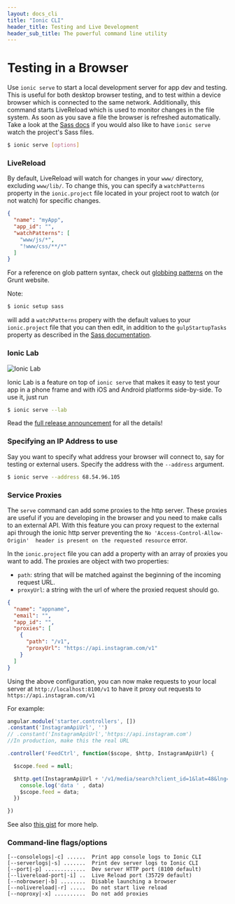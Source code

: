 ```yaml
---
layout: docs_cli
title: "Ionic CLI"
header_title: Testing and Live Development
header_sub_title: The powerful command line utility
---
```



# Testing in a Browser

Use `ionic serve` to start a local development server for app dev and testing.
 This is useful for both desktop browser testing, and to test within a device 
browser which is connected to the same network. Additionally, this command 
starts LiveReload which is used to monitor changes in the file system. As soon 
as you save a file the browser is refreshed automatically. Take a look at the 
[Sass docs](/docs/cli/sass.html) if you would also like to have `ionic serve` 
watch the project's Sass files.

```bash
$ ionic serve [options]
```

### LiveReload

By default, LiveReload will watch for changes in your `www/` directory, 
excluding `www/lib/`.  To change this, you can specify a `watchPatterns` 
property in the `ionic.project` file located in your project root to watch 
(or not watch) for specific changes.

```json
{
  "name": "myApp",
  "app_id": "",
  "watchPatterns": [
    "www/js/*",
    "!www/css/**/*"
  ]
}
```

For a reference on glob pattern syntax, check out 
[globbing patterns](http://gruntjs.com/configuring-tasks#globbing-patterns) on 
the Grunt website.

Note: 

```bash
$ ionic setup sass 
```

will add a `watchPatterns` propery with the default values to your `ionic.project` 
file that you can then edit, in addition to the `gulpStartupTasks` property as 
described in the [Sass documentation](/docs/cli/sass.html). 


### Ionic Lab

![Ionic Lab](http://ionicframework.com/img/blog/lab.png)

Ionic Lab is a feature on top of `ionic serve` that makes it easy to test your 
app in a phone frame and with iOS and Android platforms side-by-side. To use it, 
just run

```bash
$ ionic serve --lab
```

Read the [full release announcement](http://ionicframework.com/blog/ionic-lab/) 
for all the details!

### Specifying an IP Address to use

Say you want to specify what address your browser will connect to, say for testing or external users. Specify the address with the `--address` argument.

```bash
$ ionic serve --address 68.54.96.105
```

### Service Proxies

The `serve` command can add some proxies to the http server. These proxies are 
useful if you are developing in the browser and you need to make calls to an 
external API. With this feature you can proxy request to the external api 
through the ionic http server preventing the `No 'Access-Control-Allow-Origin' 
header is present on the requested resource` error.

In the `ionic.project` file you can add a property with an array of proxies you 
want to add. The proxies are object with two properties:

* `path`: string that will be matched against the beginning of the incoming request URL.
* `proxyUrl`: a string with the url of where the proxied request should go.

```json
{
  "name": "appname",
  "email": "",
  "app_id": "",
  "proxies": [
    {
      "path": "/v1",
      "proxyUrl": "https://api.instagram.com/v1"
    }
  ]
}
```

Using the above configuration, you can now make requests to your local server 
at `http://localhost:8100/v1` to have it proxy out requests to `https://api.instagram.com/v1`

For example:

```js
angular.module('starter.controllers', [])
.constant('InstagramApiUrl', '')
// .constant('InstagramApiUrl','https://api.instagram.com')
//In production, make this the real URL

.controller('FeedCtrl', function($scope, $http, InstagramApiUrl) {

  $scope.feed = null;

  $http.get(InstagramApiUrl + '/v1/media/search?client_id=1&lat=48&lng=2.294351').then(function(data) {
    console.log('data ' , data)
    $scope.feed = data;
  })

})
```

See also [this gist](https://gist.github.com/jbavari/d9c1c94058c4fdd4e935) for more help.

### Command-line flags/options

```
[--consolelogs|-c] ......  Print app console logs to Ionic CLI
[--serverlogs|-s] .......  Print dev server logs to Ionic CLI
[--port|-p] .............  Dev server HTTP port (8100 default)
[--livereload-port|-i] ..  Live Reload port (35729 default)
[--nobrowser|-b] ........  Disable launching a browser
[--nolivereload|-r] .....  Do not start live reload
[--noproxy|-x] ..........  Do not add proxies
```
